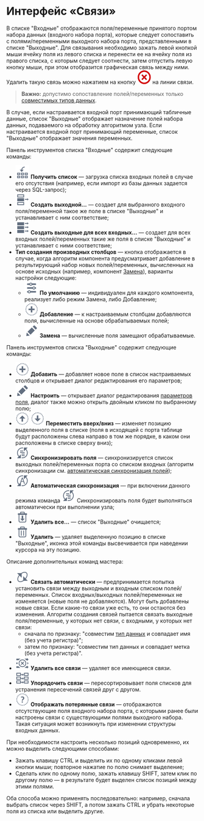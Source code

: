 # Интерфейс «Связи»

В списке "Входные" отображаются поля/переменные принятого портом набора данных (входного набора порта), которые следует сопоставить с полями/переменными выходного набора порта, представленными в списке "Выходные". Для связывания необходимо зажать левой кнопкой мыши ячейку поля из левого списка и перенести ее на ячейку поля из правого списка, с которым следует соотнести, затем отпустить левую кнопку мыши, при этом отобразится графическая связь между ними. Удалить такую связь можно нажатием на кнопку ![](../../media/app/icons/toolbar-18/toolbar-delete-join.svg) на линии связи.

>**Важно:** допустимо сопоставление полей/переменных только [совместимых типов данных](../../data/compatibility.md).

В случае, если настраивается входной порт принимающий табличные данные, список "Выходные" отображает назначение полей набора данных, подаваемого на обработку алгоритмом узла. Если настраивается входной порт принимающий переменные, список "Выходные" отображает значения переменных.

Панель инструментов списка "Входные" содержит следующие команды:

* ![](../../media/app/icons/toolbar-18/toolbar-18-140.svg) **Получить список** — загрузка списка входных полей в случае его отсутствия (например, если импорт из базы данных задается через SQL-запрос);
* ![](../../media/app/icons/toolbar-18/toolbar-18-n-01.svg) **Создать выходной...** — создает для выбранного входного поля/переменной такое же поле в списке "Выходные" и устанавливает с ним соответствие;
* ![](../../media/app/icons/toolbar-18/toolbar-18-n-02.svg) **Создать выходные для всех входных...** — создает для всех входных полей/переменных такие же поля в списке "Выходные" и устанавливает с ними соответствие;
* **Тип создания производных столбцов** — кнопка отображается в случае, когда алгоритм компонента предусматривает добавление в результирующий набор новых полей/переменных, вычисленных на основе исходных (например, компонент [Замена](../../data/processors/transformation/substitution/README.md)), варианты настройки следующие:
  * ![](../../media/app/icons/toolbar-18/toolbar-18-26.svg) **По умолчанию** — индивидуален для каждого компонента, реализует либо режим Замена, либо Добавление;
  * ![](../../media/app/icons/toolbar-18/toolbar-18-27.svg) **Добавление** — к настраиваемым столбцам добавляются поля, вычисленные на основе обрабатываемых полей;
  * ![](../../media/app/icons/toolbar-18/toolbar-18-28.svg) **Замена** — вычисленные поля замещают обрабатываемые.

Панель инструментов списка "Выходные" содержит следующие команды:

* ![](../../media/app/icons/toolbar-18/toolbar-18-27.svg) **Добавить** — добавляет новое поле в список настраиваемых столбцов и открывает диалог редактирования его параметров;
* ![](../../media/app/icons/toolbar-18/toolbar-18-28.svg) **Настроить** — открывает диалог редактирования [параметров поля](../../processors/transformation/fields-parameters.md), диалог также можно открыть двойным кликом по выбранному полю;
* ![](../../media/app/icons/toolbar-18/top.svg) ![](../../media/app/icons/toolbar-18/down.svg) **Переместить вверх/вниз** — изменяет позицию выделенного поля в списке (поля в исходящей с порта таблице будут расположены слева направо в том же порядке, в каком они расположены в списке сверху вниз);
* ![](../../images/icons/toolbar-controls_18x18/toolbar-controls_18x18_sync-columns_default.svg) **Синхронизировать поля** — синхронизируется список выходных полей/переменных порта со списком входных (алгоритм синхронизации см. [автоматическая синхронизация полей](./field-synchronization.md));
* ![](../../images/icons/toolbar-controls_18x18/toolbar-controls_18x18_auto-sync-columns_default.svg) **Автоматическая синхронизация** — при включении данного режима команда  ![](../../images/icons/toolbar-controls_18x18/toolbar-controls_18x18_sync-columns_default.svg) Синхронизировать поля будет выполняться автоматически при выполнении узла;
* ![](../../media/app/icons/toolbar-18/toolbar-18-127.svg) **Удалить все...** — список "Выходные" очищается;
* ![](../../media/app/icons/toolbar-18/toolbar-18-8.svg) **Удалить** — удаляет выделенную позицию в списке "Выходные", иконка этой команды высвечивается при наведении курсора на эту позицию.

Описание дополнительных команд мастера:

* ![](../../media/app/icons/toolbar-18/toolbar-18-182.svg) **Связать автоматически** — предпринимается попытка установить связи между выходным и входным списком полей/переменных. Список входных/выходных полей/переменных не изменяется (новые поля не добавляются). Могут быть добавлены новые связи. Если какие-то связи уже есть, то они остаются без изменения. Алгоритм создания связей пытается связать выходные поля/переменные, у которых нет связи, с входными, у которых нет связи:
  * сначала по признаку: "совместим [тип данных](../../data/compatibility.md) и совпадает имя (без учета регистра)";
  * затем по признаку: "совместим тип данных и совпадает метка (без учета регистра)".
* ![](../../media/app/icons/toolbar-18/toolbar-18-183.svg) **Удалить все связи** — удаляет все имеющиеся связи.
* ![](../../media/app/icons/toolbar-18/toolbar-18-184.svg) **Упорядочить связи** — пересортировывает поля списков для устранения пересечений связей друг с другом.
* ![](../../media/app/icons/toolbar-18/toolbar-18-181.svg) **Отображать потерянные связи** — отображаются отсутствующие поля входного набора порта, с которыми ранее были настроены связи с существующими полями выходного набора. Такая ситуация может возникнуть при изменении структуры входных данных.

При необходимости настроить несколько позиций одновременно, их можно выделить следующими способами:

* Зажать клавишу CTRL и выделить их по одному кликами левой кнопки мыши; повторное нажатие по полю снимает выделение;
* Сделать клик по одному полю, зажать клавишу SHIFT, затем клик по другому полю — в результате будет выделен список позиций между этими полями.

Оба способа можно применять последовательно: например, сначала выбрать список через SHIFT, а потом зажать CTRL и убрать некоторые поля из списка или выделить другие.
